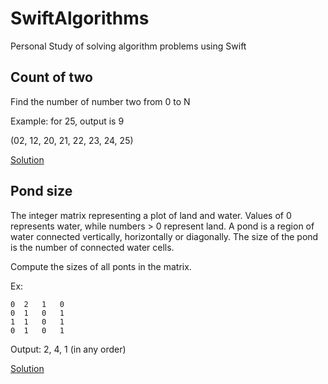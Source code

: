 # SwiftAlgorithms

Personal Study of solving algorithm problems using Swift

## Count of two

Find the number of number two from 0 to N
 
 Example: for 25, output is 9
 
 (02, 12, 20, 21, 22, 23, 24, 25)
 
 [Solution](https://github.com/alinekborges/SwiftAlgorithms/blob/master/Hard/CountOfTwo.playground/Contents.swift)
 
 
 ## Pond size
 
 
 The integer matrix representing a plot of land and water. Values of 0 represents water, while numbers > 0 represent land. A pond is a region of water connected vertically, horizontally or diagonally. The size of the pond is the number of connected water cells.
 
 Compute the sizes of all ponts in the matrix.
 
 Ex:
 
 ```
 0	2	1	0
 0	1	0	1
 1	1	0	1
 0	1	0	1
 ```
 
 Output: 2, 4, 1 (in any order)
 
  [Solution](https://github.com/alinekborges/SwiftAlgorithms/blob/master/Moderate/PondSize.playground/Contents.swift)
 
  
 

